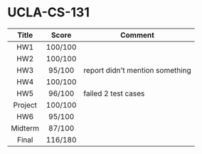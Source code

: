 # UCLA-CS-131

| Title         | Score         | Comment                         |
|:-------------:|:-------------:|---------------------------------|
| HW1           | 100/100       |                                 |
| HW2           | 100/100       |                                 |
| HW3           | 95/100        | report didn't mention something |
| HW4           | 100/100       |                                 |
| HW5           | 96/100        | failed 2 test cases             |
| Project       | 100/100       |                                 |
| HW6           | 95/100        |                                 |
| Midterm       | 87/100        |                                 |
| Final         | 116/180       |                                 |
